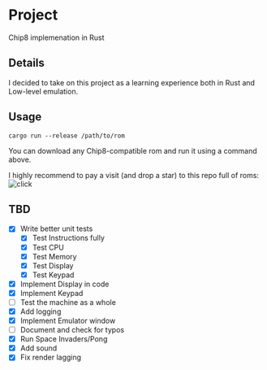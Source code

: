 # Project

Chip8 implemenation in Rust

## Details

I decided to take on this project as a learning experience both in Rust and Low-level emulation.

## Usage

```shell
cargo run --release /path/to/rom
```

You can download any Chip8-compatible rom and run it using a command above.

I highly recommend to pay a visit (and drop a star) to this repo full of roms:
![click](https://github.com/loktar00/chip8/tree/master/roms)

## TBD

- [x] Write better unit tests
  - [x] Test Instructions fully
  - [x] Test CPU
  - [x] Test Memory
  - [x] Test Display
  - [x] Test Keypad
- [x] Implement Display in code
- [x] Implement Keypad
- [ ] Test the machine as a whole
- [x] Add logging
- [x] Implement Emulator window
- [ ] Document and check for typos
- [x] Run Space Invaders/Pong
- [x] Add sound
- [x] Fix render lagging
